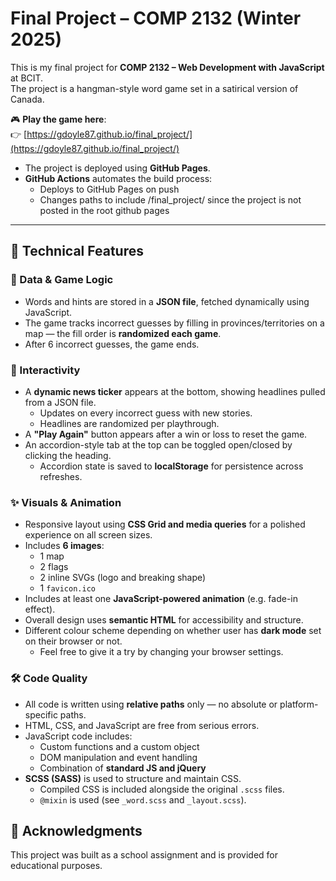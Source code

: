 # Final Project – COMP 2132 (Winter 2025)

This is my final project for **COMP 2132 – Web Development with JavaScript** at BCIT.  
The project is a hangman-style word game set in a satirical version of Canada.

🎮 **Play the game here**:  
👉 [https://gdoyle87.github.io/final_project/](https://gdoyle87.github.io/final_project/)

- The project is deployed using **GitHub Pages**.
- **GitHub Actions** automates the build process:
  - Deploys to GitHub Pages on push
  - Changes paths to include /final_project/ since the project is not posted in the root github pages

---

## 🔧 Technical Features

### 📄 Data & Game Logic

- Words and hints are stored in a **JSON file**, fetched dynamically using JavaScript.
- The game tracks incorrect guesses by filling in provinces/territories on a map — the fill order is **randomized each game**.
- After 6 incorrect guesses, the game ends.

### 🧠 Interactivity

- A **dynamic news ticker** appears at the bottom, showing headlines pulled from a JSON file.
  - Updates on every incorrect guess with new stories.
  - Headlines are randomized per playthrough.
- A **"Play Again"** button appears after a win or loss to reset the game.
- An accordion-style tab at the top can be toggled open/closed by clicking the heading.
  - Accordion state is saved to **localStorage** for persistence across refreshes.

### ✨ Visuals & Animation

- Responsive layout using **CSS Grid and media queries** for a polished experience on all screen sizes.
- Includes **6 images**:
  - 1 map
  - 2 flags
  - 2 inline SVGs (logo and breaking shape)
  - 1 `favicon.ico`
- Includes at least one **JavaScript-powered animation** (e.g. fade-in effect).
- Overall design uses **semantic HTML** for accessibility and structure.
- Different colour scheme depending on whether user has **dark mode** set on their browser or not.
  - Feel free to give it a try by changing your browser settings.

### 🛠️ Code Quality

- All code is written using **relative paths** only — no absolute or platform-specific paths.
- HTML, CSS, and JavaScript are free from serious errors.
- JavaScript code includes:
  - Custom functions and a custom object
  - DOM manipulation and event handling
  - Combination of **standard JS and jQuery**
- **SCSS (SASS)** is used to structure and maintain CSS.
  - Compiled CSS is included alongside the original `.scss` files.
  - `@mixin` is used (see `_word.scss` and `_layout.scss`).

## 📢 Acknowledgments

This project was built as a school assignment and is provided for educational purposes.
